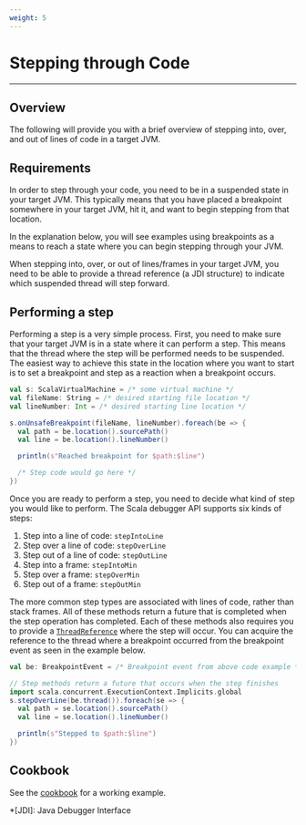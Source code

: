 ```yaml
---
weight: 5
---
```

# Stepping through Code

---

## Overview

The following will provide you with a brief overview of stepping into, over,
and out of lines of code in a target JVM.

## Requirements

In order to step through your code, you need to be in a suspended state in your
target JVM. This typically means that you have placed a breakpoint somewhere in
your target JVM, hit it, and want to begin stepping from that location.

In the explanation below, you will see examples using breakpoints as a means to
reach a state where you can begin stepping through your JVM.

When stepping into, over, or out of lines/frames in your target JVM, you need
to be able to provide a thread reference (a JDI structure) to indicate which
suspended thread will step forward.

## Performing a step

Performing a step is a very simple process. First, you need to make sure that
your target JVM is in a state where it can perform a step. This means that the
thread where the step will be performed needs to be suspended. The easiest way
to achieve this state in the location where you want to start is to set a
breakpoint and step as a reaction when a breakpoint occurs.

```scala
val s: ScalaVirtualMachine = /* some virtual machine */
val fileName: String = /* desired starting file location */
val lineNumber: Int = /* desired starting line location */

s.onUnsafeBreakpoint(fileName, lineNumber).foreach(be => {
  val path = be.location().sourcePath()
  val line = be.location().lineNumber()

  println(s"Reached breakpoint for $path:$line")

  /* Step code would go here */
})
```

Once you are ready to perform a step, you need to decide what kind of step you
would like to perform. The Scala debugger API supports six kinds of steps:

1. Step into a line of code: `stepIntoLine`
2. Step over a line of code: `stepOverLine`
3. Step out of a line of code: `stepOutLine`
4. Step into a frame: `stepIntoMin`
5. Step over a frame: `stepOverMin`
6. Step out of a frame: `stepOutMin`

The more common step types are associated with lines of code, rather than
stack frames. All of these methods return a future that is completed when the
step operation has completed. Each of these methods also requires you to
provide a [`ThreadReference`][thread-reference] where the step will occur. You
can acquire the reference to the thread where a breakpoint occurred from the
breakpoint event as seen in the example below.

```scala
val be: BreakpointEvent = /* Breakpoint event from above code example */

// Step methods return a future that occurs when the step finishes
import scala.concurrent.ExecutionContext.Implicits.global
s.stepOverLine(be.thread()).foreach(se => {
  val path = se.location().sourcePath()
  val line = se.location().lineNumber()

  println(s"Stepped to $path:$line")
})
```

## Cookbook

See the [cookbook][cookbook] for a working example.

[thread-reference]: http://docs.oracle.com/javase/7/docs/jdk/api/jpda/jdi/com/sun/jdi/ThreadReference.html
[cookbook]: /cookbook/stepping-over-a-line-of-code/

*[JDI]: Java Debugger Interface


